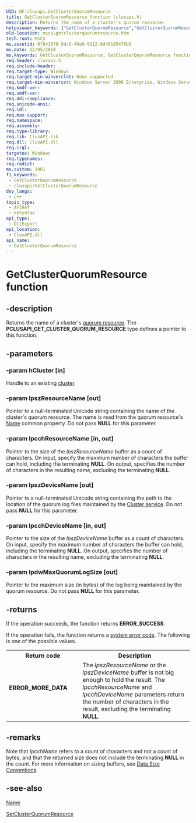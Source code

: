 ```yaml
---
UID: NF:clusapi.GetClusterQuorumResource
title: GetClusterQuorumResource function (clusapi.h)
description: Returns the name of a cluster's quorum resource.
helpviewer_keywords: ["GetClusterQuorumResource","GetClusterQuorumResource function [Failover Cluster]","PCLUSAPI_GET_CLUSTER_QUORUM_RESOURCE","PCLUSAPI_GET_CLUSTER_QUORUM_RESOURCE function [Failover Cluster]","_wolf_getclusterquorumresource","clusapi/GetClusterQuorumResource","clusapi/PCLUSAPI_GET_CLUSTER_QUORUM_RESOURCE","mscs.getclusterquorumresource"]
old-location: mscs\getclusterquorumresource.htm
tech.root: MsCS
ms.assetid: 0f841070-9dc0-49e0-9112-8d46185470b5
ms.date: 12/05/2018
ms.keywords: GetClusterQuorumResource, GetClusterQuorumResource function [Failover Cluster], PCLUSAPI_GET_CLUSTER_QUORUM_RESOURCE, PCLUSAPI_GET_CLUSTER_QUORUM_RESOURCE function [Failover Cluster], _wolf_getclusterquorumresource, clusapi/GetClusterQuorumResource, clusapi/PCLUSAPI_GET_CLUSTER_QUORUM_RESOURCE, mscs.getclusterquorumresource
req.header: clusapi.h
req.include-header: 
req.target-type: Windows
req.target-min-winverclnt: None supported
req.target-min-winversvr: Windows Server 2008 Enterprise, Windows Server 2008 Datacenter
req.kmdf-ver: 
req.umdf-ver: 
req.ddi-compliance: 
req.unicode-ansi: 
req.idl: 
req.max-support: 
req.namespace: 
req.assembly: 
req.type-library: 
req.lib: ClusAPI.lib
req.dll: ClusAPI.dll
req.irql: 
targetos: Windows
req.typenames: 
req.redist: 
ms.custom: 19H1
f1_keywords:
 - GetClusterQuorumResource
 - clusapi/GetClusterQuorumResource
dev_langs:
 - c++
topic_type:
 - APIRef
 - kbSyntax
api_type:
 - DllExport
api_location:
 - ClusAPI.dll
api_name:
 - GetClusterQuorumResource
---
```


# GetClusterQuorumResource function


## -description

Returns the name of a cluster's  <a href="https://docs.microsoft.com/previous-versions/windows/desktop/mscs/quorum-resource">quorum resource</a>. The <b>PCLUSAPI_GET_CLUSTER_QUORUM_RESOURCE</b> type defines a pointer to this function.

## -parameters

### -param hCluster [in]

Handle to an existing <a href="https://docs.microsoft.com/previous-versions/windows/desktop/mscs/c-gly">cluster</a>.

### -param lpszResourceName [out]

Pointer to a null-terminated Unicode string containing the name of the cluster's quorum resource. The name is read from the quorum resource's  <a href="https://docs.microsoft.com/previous-versions/windows/desktop/mscs/resources-name">Name</a> common property. Do not pass <b>NULL</b> for this parameter.

### -param lpcchResourceName [in, out]

Pointer to the size of the <i>lpszResourceName</i> buffer as a count of characters. On input, specify the maximum number of characters the buffer can hold, including the terminating <b>NULL</b>. On output, specifies the number of characters in the resulting name, excluding the terminating <b>NULL</b>.

### -param lpszDeviceName [out]

Pointer to a null-terminated Unicode string containing the path to the location of the quorum log files maintained by the  <a href="https://docs.microsoft.com/previous-versions/windows/desktop/mscs/cluster-service">Cluster service</a>. Do not pass <b>NULL</b> for this parameter.

### -param lpcchDeviceName [in, out]

Pointer to the size of the <i>lpszDeviceName</i> buffer as a count of characters. On input, specify the maximum number of characters the buffer can hold, including the terminating <b>NULL</b>. On output, specifies the number of characters in the resulting name, excluding the terminating <b>NULL</b>.

### -param lpdwMaxQuorumLogSize [out]

Pointer to the maximum size (in bytes) of the log being maintained by the quorum resource. Do not pass <b>NULL</b> for this parameter.

## -returns

If the operation succeeds, the function returns <b>ERROR_SUCCESS</b>.

If the operation fails, 
the function returns a <a href="https://docs.microsoft.com/windows/desktop/Debug/system-error-codes">system error code</a>. The following is one of the possible values.

<table>
<tr>
<th>Return code</th>
<th>Description</th>
</tr>
<tr>
<td width="40%">
<dl>
<dt><b>ERROR_MORE_DATA</b></dt>
</dl>
</td>
<td width="60%">
The <i>lpszResourceName</i> or the <i>lpszDeviceName</i> buffer is not big enough to hold the result. The <i>lpcchResourceName</i> and <i>lpcchDeviceName</i> parameters return the number of characters in the result, excluding the terminating <b>NULL</b>.

</td>
</tr>
</table>

## -remarks

Note that <i>lpcchName</i> refers to a count of characters and not a count of bytes, and that the returned size does not include the terminating <b>NULL</b> in the count. For more information on sizing buffers, see  <a href="https://docs.microsoft.com/previous-versions/windows/desktop/mscs/data-size-conventions">Data Size Conventions</a>.

## -see-also

<a href="https://docs.microsoft.com/previous-versions/windows/desktop/mscs/resources-name">Name</a>



<a href="https://docs.microsoft.com/windows/desktop/api/clusapi/nf-clusapi-setclusterquorumresource">SetClusterQuorumResource</a>

